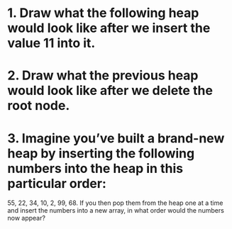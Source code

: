 # 1. Draw what the following heap would look like after we insert the value 11 into it.

# 2. Draw what the previous heap would look like after we delete the root node.

# 3. Imagine you’ve built a brand-new heap by inserting the following numbers into the heap in this particular order: 
55, 22, 34, 10, 2, 99, 68. If you then pop them from the heap one at a time and insert the numbers into a new array, in what order would the numbers now appear?
